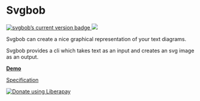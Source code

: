 # Svgbob

<a href="https://crates.io/crates/svgbob"><img src="https://img.shields.io/crates/v/svgbob.svg" alt="svgbob’s current version badge" title="svgbob’s current version badge"></a><a href="https://travis-ci.org/ivanceras/svgbob">
<img src="https://api.travis-ci.org/ivanceras/svgbob.svg"/>
</a>

Svgbob can create a nice graphical representation of your text diagrams.

Svgbob provides a cli which takes text as an input and creates an svg image as an output.

[**Demo**](https://ivanceras.github.io/svgbob-editor/)



[Specification](https://ivanceras.github.io/content/Svgbob/Specification.html)

<a href="https://liberapay.com/ivanceras/donate"><img alt="Donate using Liberapay" src="https://liberapay.com/assets/widgets/donate.svg"></a>
